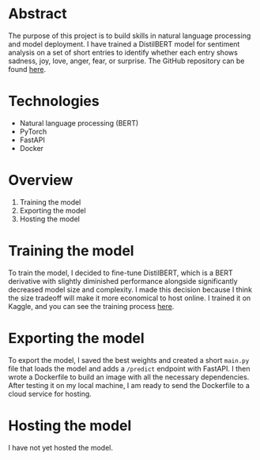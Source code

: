 # Abstract

The purpose of this project is to build skills in natural language processing and model deployment. I have trained a DistilBERT model for sentiment analysis on a set of short entries to identify whether each entry shows sadness, joy, love, anger, fear, or surprise. The GitHub repository can be found [here](https://github.com/zachvin/sentiment-analysis).

# Technologies

- Natural language processing (BERT)
- PyTorch
- FastAPI
- Docker

# Overview

1. Training the model
2. Exporting the model
3. Hosting the model

# Training the model

To train the model, I decided to fine-tune DistilBERT, which is a BERT derivative with slightly diminished performance alongside significantly decreased model size and complexity. I made this decision because I think the size tradeoff will make it more economical to host online. I trained it on Kaggle, and you can see the training process [here](https://www.kaggle.com/code/zvincent/sentiment-analysis).

# Exporting the model

To export the model, I saved the best weights and created a short `main.py` file that loads the model and adds a `/predict` endpoint with FastAPI. I then wrote a Dockerfile to build an image with all the necessary dependencies. After testing it on my local machine, I am ready to send the Dockerfile to a cloud service for hosting.

# Hosting the model

I have not yet hosted the model.
